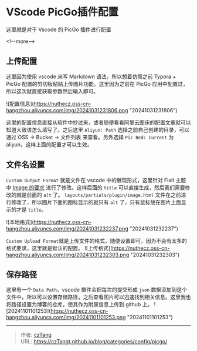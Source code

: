 # VScode PicGo插件配置


这里就是对于 Vscode 的 PicGo 插件进行配置

&lt;!--more--&gt;

## 上传配置

这里因为使用 vscode 来写 Markdown 语法，所以想着仿照之前 Typora &#43; PicGo 配置的剪切板粘贴上传图片功能。这里因为之前在 PicGo 应用中配置过，所以这次就直接获取参数然后输入即可。

![配置信息](https://nuthecz.oss-cn-hangzhou.aliyuncs.com/img/20241031231806.png &#34;20241031231806&#34;)

这里的配置信息直接从软件中抄过来，或者随便看看阿里云图床的配置文章就可以知道大致该怎么填写了。之后这里 `Aliyun: Path` 选择之前自己创建的目录，可以通过 OSS -&gt; Bucket -&gt; 文件列表 来查看。另外选择 `Pic Bed: Current` 为 aliyun，这样上面的配置才可以生效。

## 文件名设置

`Custom Output Format` 就是文件在 vscode 中的展现形式，这里针对 Fixit 主题中 [Image 的要求](https://fixit.lruihao.cn/zh-cn/documentation/content-management/shortcodes/extended/introduction/#image) 进行了修改。这样后面的 `title` 可以直接生成，然后我们需要修改的就是前面的 `alt` 了。 `layouts/partials/plugin/image.html` 文件在之前进行修改了，所以图片下面的图标显示的就只有 `alt` 了，只有鼠标放在图片上面显示的才是 `title`。

![本地格式](https://nuthecz.oss-cn-hangzhou.aliyuncs.com/img/20241031232237.png &#34;20241031232237&#34;)

`Custom Upload Format`就是上传文件的格式，随便设置即可，因为不会有太多的格式要求，这里就是默认的配置。
![上传格式](https://nuthecz.oss-cn-hangzhou.aliyuncs.com/img/20241031232303.png &#34;20241031232303&#34;)

## 保存路径

这里有一个 `Data Path`，vscode 插件会把每次的提交形成 `json` 数据添加到这个文件中，所以可以设置存储路径，之后查看图片可以迅速找到相关信息。这里我也将路径设置为博客的仓库，使其作为附属信息上传到 github 上。
![20241101101253](https://nuthecz.oss-cn-hangzhou.aliyuncs.com/img/20241101101253.png &#34;20241101101253&#34;)

---

> 作者: [czTang](https://github.com/czTangt)  
> URL: https://czTangt.github.io/blog/categories/config/picgo/  

